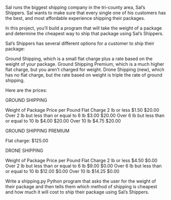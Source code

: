 Sal runs the biggest shipping company in the tri-county area, Sal’s Shippers. Sal wants to make sure that every single one of his customers has the best, and most affordable experience shipping their packages.

In this project, you’ll build a program that will take the weight of a package and determine the cheapest way to ship that package using Sal’s Shippers.

Sal’s Shippers has several different options for a customer to ship their package:

Ground Shipping, which is a small flat charge plus a rate based on the weight of your package.
Ground Shipping Premium, which is a much higher flat charge, but you aren’t charged for weight.
Drone Shipping (new), which has no flat charge, but the rate based on weight is triple the rate of ground shipping.

Here are the prices:

GROUND SHIPPING

Weight of Package	                    Price per Pound	      Flat Charge
2 lb or less	                            $1.50	            $20.00
Over 2 lb but less than or equal to 6 lb	$3.00	            $20.00
Over 6 lb but less than or equal to 10 lb	$4.00	            $20.00
Over 10 lb	                                $4.75	            $20.00

GROUND SHIPPING PREMIUM

Flat charge: $125.00

DRONE SHIPPING

Weight of Package	                    Price per Pound	      Flat Charge
2 lb or less	                            $4.50	            $0.00
Over 2 lb but less than or equal to 6 lb	$9.00	            $0.00
Over 6 lb but less than or equal to 10 lb	$12.00	            $0.00
Over 10 lb	                                $14.25	            $0.00

Write a shipping.py Python program that asks the user for the weight of their package and then tells them which method of shipping is cheapest and how much it will cost to ship their package using Sal’s Shippers.